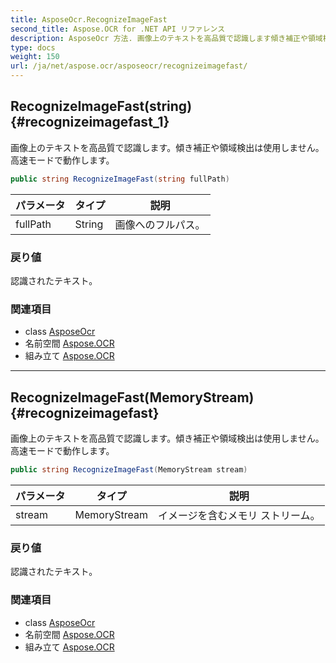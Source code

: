 ```yaml
---
title: AsposeOcr.RecognizeImageFast
second_title: Aspose.OCR for .NET API リファレンス
description: AsposeOcr 方法. 画像上のテキストを高品質で認識します傾き補正や領域検出は使用しません高速モードで動作します
type: docs
weight: 150
url: /ja/net/aspose.ocr/asposeocr/recognizeimagefast/
---
```

## RecognizeImageFast(string) {#recognizeimagefast_1}

画像上のテキストを高品質で認識します。傾き補正や領域検出は使用しません。高速モードで動作します。

```csharp
public string RecognizeImageFast(string fullPath)
```

| パラメータ | タイプ | 説明 |
| --- | --- | --- |
| fullPath | String | 画像へのフルパス。 |

### 戻り値

認識されたテキスト。

### 関連項目

* class [AsposeOcr](../)
* 名前空間 [Aspose.OCR](../../asposeocr/)
* 組み立て [Aspose.OCR](../../../)

---

## RecognizeImageFast(MemoryStream) {#recognizeimagefast}

画像上のテキストを高品質で認識します。傾き補正や領域検出は使用しません。高速モードで動作します。

```csharp
public string RecognizeImageFast(MemoryStream stream)
```

| パラメータ | タイプ | 説明 |
| --- | --- | --- |
| stream | MemoryStream | イメージを含むメモリ ストリーム。 |

### 戻り値

認識されたテキスト。

### 関連項目

* class [AsposeOcr](../)
* 名前空間 [Aspose.OCR](../../asposeocr/)
* 組み立て [Aspose.OCR](../../../)


